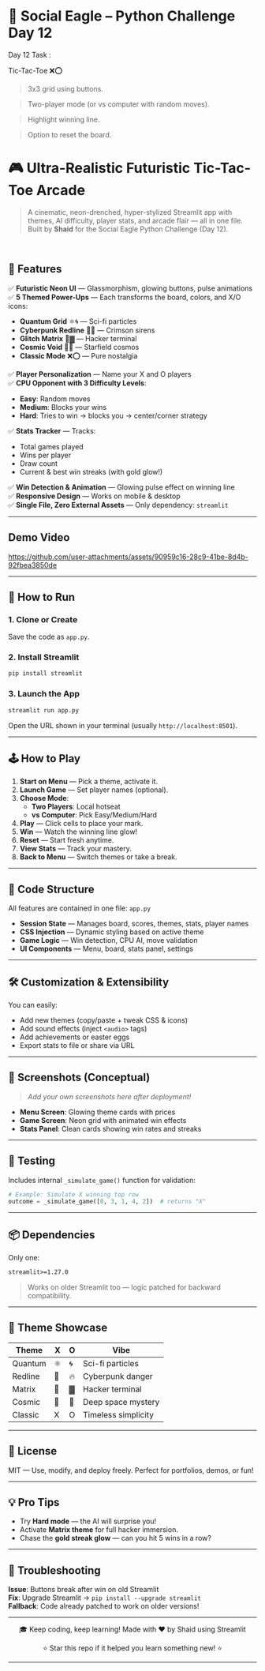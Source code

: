 # 🦅 Social Eagle – Python Challenge Day 12

Day 12 Task : 
 
Tic-Tac-Toe ❌⭕

> 3x3 grid using buttons.

> Two-player mode (or vs computer with random moves).

> Highlight winning line.

> Option to reset the board.

# 🎮 Ultra-Realistic Futuristic Tic-Tac-Toe Arcade

> A cinematic, neon-drenched, hyper-stylized Streamlit app with themes, AI difficulty, player stats, and arcade flair — all in one file.
> Built by **Shaid** for the Social Eagle Python Challenge (Day 12).
<br>

## 🌟 Features

✅ **Futuristic Neon UI** — Glassmorphism, glowing buttons, pulse animations  
✅ **5 Themed Power-Ups** — Each transforms the board, colors, and X/O icons:
- **Quantum Grid** ⚛️🌀 — Sci-fi particles
- **Cyberpunk Redline** 🚨🔥 — Crimson sirens
- **Glitch Matrix** 💾▓ — Hacker terminal
- **Cosmic Void** 🌠🌙 — Starfield cosmos
- **Classic Mode** ❌⭕ — Pure nostalgia

✅ **Player Personalization** — Name your X and O players  
✅ **CPU Opponent with 3 Difficulty Levels**:
- **Easy**: Random moves
- **Medium**: Blocks your wins
- **Hard**: Tries to win → blocks you → center/corner strategy

✅ **Stats Tracker** — Tracks:
- Total games played
- Wins per player
- Draw count
- Current & best win streaks (with gold glow!)

✅ **Win Detection & Animation** — Glowing pulse effect on winning line  
✅ **Responsive Design** — Works on mobile & desktop  
✅ **Single File, Zero External Assets** — Only dependency: `streamlit`

---
## Demo Video



https://github.com/user-attachments/assets/90959c16-28c9-41be-8d4b-92fbea3850de


---
## 🚀 How to Run

### 1. Clone or Create

Save the code as `app.py`.

### 2. Install Streamlit

```bash
pip install streamlit
```

### 3. Launch the App

```bash
streamlit run app.py
```

Open the URL shown in your terminal (usually `http://localhost:8501`).

---

## 🕹️ How to Play

1. **Start on Menu** — Pick a theme, activate it.
2. **Launch Game** — Set player names (optional).
3. **Choose Mode**:
   - **Two Players**: Local hotseat
   - **vs Computer**: Pick Easy/Medium/Hard
4. **Play** — Click cells to place your mark.
5. **Win** — Watch the winning line glow!
6. **Reset** — Start fresh anytime.
7. **View Stats** — Track your mastery.
8. **Back to Menu** — Switch themes or take a break.

---

## 🧩 Code Structure

All features are contained in one file: `app.py`

- **Session State** — Manages board, scores, themes, stats, player names
- **CSS Injection** — Dynamic styling based on active theme
- **Game Logic** — Win detection, CPU AI, move validation
- **UI Components** — Menu, board, stats panel, settings

---

## 🛠️ Customization & Extensibility

You can easily:

- Add new themes (copy/paste + tweak CSS & icons)
- Add sound effects (inject `<audio>` tags)
- Add achievements or easter eggs
- Export stats to file or share via URL

---

## 📸 Screenshots (Conceptual)

> *Add your own screenshots here after deployment!*

- **Menu Screen**: Glowing theme cards with prices
- **Game Screen**: Neon grid with animated win effects
- **Stats Panel**: Clean cards showing win rates and streaks

---

## 🧪 Testing

Includes internal `_simulate_game()` function for validation:

```python
# Example: Simulate X winning top row
outcome = _simulate_game([0, 3, 1, 4, 2])  # returns "X"
```

---

## 📦 Dependencies

Only one:

```txt
streamlit>=1.27.0
```

> Works on older Streamlit too — logic patched for backward compatibility.

---

## 🌈 Theme Showcase

| Theme         | X     | O     | Vibe                  |
|---------------|-------|-------|------------------------|
| Quantum       | ⚛️    | 🌀    | Sci-fi particles       |
| Redline       | 🚨    | 🔥    | Cyberpunk danger       |
| Matrix        | 💾    | ▓     | Hacker terminal        |
| Cosmic        | 🌠    | 🌙    | Deep space mystery     |
| Classic       | X     | O     | Timeless simplicity    |

---

## 📜 License

MIT — Use, modify, and deploy freely. Perfect for portfolios, demos, or fun!

---

## 💡 Pro Tips

- Try **Hard mode** — the AI will surprise you!
- Activate **Matrix theme** for full hacker immersion.
- Chase the **gold streak glow** — can you hit 5 wins in a row?

---

## 🚨 Troubleshooting

**Issue**: Buttons break after win on old Streamlit  
**Fix**: Upgrade Streamlit → `pip install --upgrade streamlit`  
**Fallback**: Code already patched to work on older versions!

---

<div align="center">


🎓 Keep coding, keep learning!
Made with ❤️ by Shaid using Streamlit

⭐ Star this repo if it helped you learn something new! ⭐

---
